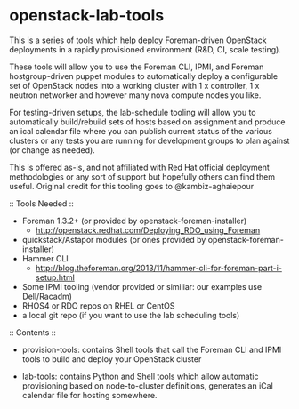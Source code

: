 openstack-lab-tools
===================

This is a series of tools which help deploy Foreman-driven OpenStack deployments
in a rapidly provisioned environment (R&D, CI, scale testing).

These tools will allow you to use the Foreman CLI, IPMI, and Foreman
hostgroup-driven puppet modules to automatically deploy a configurable set of
OpenStack nodes into a working cluster with 1 x controller, 1 x neutron networker
and however many nova compute nodes you like.

For testing-driven setups, the lab-schedule tooling will allow you to automatically
build/rebuild sets of hosts based on assignment and produce an ical calendar file
where you can publish current status of the various clusters or any tests you are
running for development groups to plan against (or change as needed).

This is offered as-is, and not affiliated with Red Hat official deployment methodologies
or any sort of support but hopefully others can find them useful.
Original credit for this tooling goes to @kambiz-aghaiepour

:: Tools Needed ::

   - Foreman 1.3.2+ (or provided by openstack-foreman-installer)
      * http://openstack.redhat.com/Deploying_RDO_using_Foreman
   - quickstack/Astapor modules (or ones provided by openstack-foreman-installer)
   - Hammer CLI
      * http://blog.theforeman.org/2013/11/hammer-cli-for-foreman-part-i-setup.html
   - Some IPMI tooling (vendor provided or similiar: our examples use Dell/Racadm)
   - RHOS4 or RDO repos on RHEL or CentOS
   - a local git repo (if you want to use the lab scheduling tools)

:: Contents ::

   - provision-tools: contains Shell tools that call the Foreman CLI and IPMI tools
     to build and deploy your OpenStack cluster

   - lab-tools: contains Python and Shell tools which allow automatic provisioning based
     on node-to-cluster definitions, generates an iCal calendar file for hosting somewhere.

